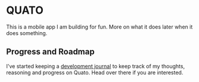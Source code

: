 # QUATO

This is a mobile app I am building for fun. More on what it does later when it does something.

## Progress and Roadmap
I've started keeping a [development journal](./docs/dev-journal.md) to keep track of my thoughts, reasoning and progress on Quato. Head over there if you are interested.   